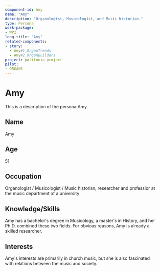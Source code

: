```yaml
---
component-id: Amy
name: "Amy"
description: "Organologist, Musicologist, and Music historian."
type: Persona
work-package:
- WP2
long-title: "Amy"
related-components:
- story:
  - Amy#1_OrganTrends
  - Amy#2_OrganBuilders
project: polifonia-project
pilot:
- ORGANS
---
```


# Amy

This is a description of the persona Amy.

## Name
Amy

## Age
51

## Occupation
Organologist / Musicologist / Music historian, researcher and professior at the music department of a university

## Knowledge/Skills
Amy has a bachelor's degree in Musicology, a master's in History, and her Ph.D. combined these two fields. For obvious reasons, Amy is already a skilled researcher.

## Interests
Amy's interests are primarily in church music, but she is also fascinated with relations between the music and society.

